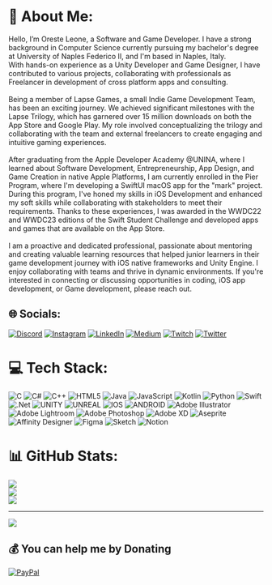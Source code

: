 # 💫 About Me:
Hello, I’m Oreste Leone, a Software and Game Developer. I have a strong background in Computer Science currently pursuing my bachelor's degree at University of Naples Federico II, and I'm based in Naples, Italy.<br>With hands-on experience as a Unity Developer and Game Designer, I have contributed to various projects, collaborating with professionals as Freelancer in development of cross platform apps and consulting.<br><br>Being a member of Lapse Games, a small Indie Game Development Team, has been an exciting journey. We achieved significant milestones with the Lapse Trilogy, which has garnered over 15 million downloads on both the App Store and Google Play. My role involved conceptualizing the trilogy and collaborating with the team and external freelancers to create engaging and intuitive gaming experiences.<br><br>After graduating from the Apple Developer Academy @UNINA, where I learned about Software Development, Entrepreneurship, App Design, and Game Creation in native Apple Platforms, I am currently enrolled in the Pier Program, where I'm developing a SwiftUI macOS app for the "mark" project. During this program, I've honed my skills in iOS Development and enhanced my soft skills while collaborating with stakeholders to meet their requirements. Thanks to these experiences, I was awarded in the WWDC22 and WWDC23 editions of the Swift Student Challenge and developed apps and games that are available on the App Store.<br><br>I am a proactive and dedicated professional, passionate about mentoring and creating valuable learning resources that helped junior learners in their game development journey with iOS native frameworks and Unity Engine. I enjoy collaborating with teams and thrive in dynamic environments. If you're interested in connecting or discussing opportunities in coding, iOS app development, or Game development, please reach out.


## 🌐 Socials:
[![Discord](https://img.shields.io/badge/Discord-%237289DA.svg?logo=discord&logoColor=white)](https://discord.gg/OresteLeone#1681) [![Instagram](https://img.shields.io/badge/Instagram-%23E4405F.svg?logo=Instagram&logoColor=white)](https://instagram.com/orleonx_dev) [![LinkedIn](https://img.shields.io/badge/LinkedIn-%230077B5.svg?logo=linkedin&logoColor=white)](https://linkedin.com/in/orleonedev) [![Medium](https://img.shields.io/badge/Medium-12100E?logo=medium&logoColor=white)](https://medium.com/@orleone.dev) [![Twitch](https://img.shields.io/badge/Twitch-%239146FF.svg?logo=Twitch&logoColor=white)](https://twitch.tv/orleonx_dev) [![Twitter](https://img.shields.io/badge/Twitter-%231DA1F2.svg?logo=Twitter&logoColor=white)](https://twitter.com/orleonx_dev) 

# 💻 Tech Stack:
![C](https://img.shields.io/badge/c-%2300599C.svg?style=for-the-badge&logo=c&logoColor=white) ![C#](https://img.shields.io/badge/c%23-%23239120.svg?style=for-the-badge&logo=c-sharp&logoColor=white) ![C++](https://img.shields.io/badge/c++-%2300599C.svg?style=for-the-badge&logo=c%2B%2B&logoColor=white) ![HTML5](https://img.shields.io/badge/html5-%23E34F26.svg?style=for-the-badge&logo=html5&logoColor=white) ![Java](https://img.shields.io/badge/java-%23ED8B00.svg?style=for-the-badge&logo=java&logoColor=white) ![JavaScript](https://img.shields.io/badge/javascript-%23323330.svg?style=for-the-badge&logo=javascript&logoColor=%23F7DF1E) ![Kotlin](https://img.shields.io/badge/kotlin-%230095D5.svg?style=for-the-badge&logo=kotlin&logoColor=white) ![Python](https://img.shields.io/badge/python-3670A0?style=for-the-badge&logo=python&logoColor=ffdd54) ![Swift](https://img.shields.io/badge/swift-F54A2A?style=for-the-badge&logo=swift&logoColor=white) ![.Net](https://img.shields.io/badge/.NET-5C2D91?style=for-the-badge&logo=.net&logoColor=white) ![UNITY](https://img.shields.io/badge/Unity-%2320232a.svg?style=for-the-badge&logo=unity&logoColor=white) ![UNREAL](https://img.shields.io/badge/unreal-%2320232a.svg?style=for-the-badge&logo=unreal-engine&logoColor=white) ![IOS](https://img.shields.io/badge/IOS-%2320232a.svg?style=for-the-badge&logo=apple&logoColor=white) ![ANDROID](https://img.shields.io/badge/android-%2320232a.svg?style=for-the-badge&logo=android&logoColor=%a4c639) ![Adobe Illustrator](https://img.shields.io/badge/adobeillustrator-%23FF9A00.svg?style=for-the-badge&logo=adobeillustrator&logoColor=white) ![Adobe Lightroom](https://img.shields.io/badge/Adobe%20Lightroom-31A8FF.svg?style=for-the-badge&logo=Adobe%20Lightroom&logoColor=white) ![Adobe Photoshop](https://img.shields.io/badge/adobephotoshop-%2331A8FF.svg?style=for-the-badge&logo=adobephotoshop&logoColor=white) ![Adobe XD](https://img.shields.io/badge/Adobe%20XD-470137?style=for-the-badge&logo=Adobe%20XD&logoColor=#FF61F6) ![Aseprite](https://img.shields.io/badge/Aseprite-FFFFFF?style=for-the-badge&logo=Aseprite&logoColor=#7D929E) ![Affinity Designer](https://img.shields.io/badge/affinitydesginer-%231B72BE.svg?style=for-the-badge&logo=affinity-designer&logoColor=white) 	![Figma](https://img.shields.io/badge/figma-%23F24E1E.svg?style=for-the-badge&logo=figma&logoColor=white) ![Sketch](https://img.shields.io/badge/Sketch-FFB387?style=for-the-badge&logo=sketch&logoColor=black) ![Notion](https://img.shields.io/badge/Notion-%23000000.svg?style=for-the-badge&logo=notion&logoColor=white)
# 📊 GitHub Stats:
![](https://github-readme-stats.vercel.app/api?username=orleonedev&theme=onedark&hide_border=true&include_all_commits=true&count_private=true)<br/>
![](https://github-readme-streak-stats.herokuapp.com/?user=orleonedev&theme=onedark&hide_border=true)<br/>
![](https://github-readme-stats.vercel.app/api/top-langs/?username=orleonedev&theme=onedark&hide_border=true&include_all_commits=true&count_private=true&hide_progress=true)

---
[![](https://visitcount.itsvg.in/api?id=orleonedev&icon=8&color=4)](https://visitcount.itsvg.in)

  ## 💰 You can help me by Donating
  [![PayPal](https://img.shields.io/badge/PayPal-00457C?style=for-the-badge&logo=paypal&logoColor=white)](https://paypal.me/orleonxdev) 

  
<!-- Proudly created with GPRM ( https://gprm.itsvg.in ) -->
